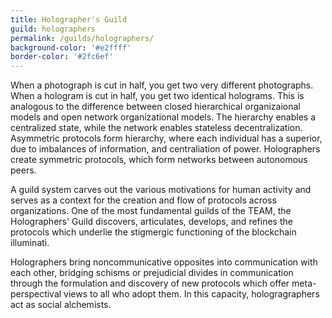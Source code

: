 ```yaml
---
title: Holographer's Guild
guild: holographers
permalink: /guilds/holographers/
background-color: '#e2ffff'
border-color: '#2fc6ef'
---
```


When a photograph is cut in half, you get two very different photographs. When a hologram is cut in half, you get two identical holograms. This is analogous to the difference between closed hierarchical organizaional models and open network organizational models. The hierarchy enables a centralized state, while the network enables stateless decentralization. Asymmetric protocols form hierarchy, where each individual has a superior, due to imbalances of information, and centraliation of power. Holographers create symmetric protocols, which form networks between autonomous peers.

A guild system carves out the various motivations for human activity and serves as a context for the creation and flow of protocols across organizations. One of the most fundamental guilds of the TEAM, the Holographers' Guild discovers, articulates, develops, and refines the protocols which underlie the stigmergic functioning of the blockchain illuminati.

Holographers bring noncommunicative opposites into communication with each other, bridging schisms or prejudicial divides in communication through the formulation and discovery of new protocols which offer meta-perspectival views to all who adopt them. In this capacity, hologragraphers act as social alchemists.
